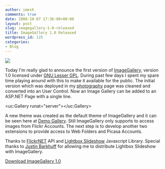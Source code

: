 ```yaml
---
author: imesh
comments: true
date: 2008-10-07 17:36:00+00:00
layout: post
slug: imagegallery-1-0-released
title: ImageGallery 1.0 Released
wordpress_id: 125
categories:
- Blog
---
```


[![](http://rootfolder.info/images/ImageGalleryReleased/Mosaic_New_379X408.jpg)](http://rootfolder.info/images/ImageGalleryReleased/Mosaic_New.jpg)







Today I'm really glad to announce the first version of [ImageGallery](http://code.google.com/p/imagegallery), version 1.0 licensed under [GNU Lesser GPL](http://www.gnu.org/copyleft/lesser.html). During past few days I spent my spare time playing around with this to make it available for the public. The initial version which was deployed in my [photography](http://rootfolder.info/photography) page was cleaned and converted into an User Control. Now an Image Gallery can be added to an ASP.NET Page with a single line.







<uc:Gallery runat="server"></uc:Gallery>







A new theme was created as the default theme of ImageGallery and it can be seen here at [Demo Gallery](http://rootfolder.info/projects/imagegallery/). Still ImageGallery only supports to access images from Flickr Accounts. The next step is to develop another two extensions to provide access to Web Folders and Picasa Accounts.







Thanks to [FlickrNET](http://www.codeplex.com/FlickrNet) API and [Lightbox Slideshow](http://www.justinbarkhuff.com/lab/lightbox_slideshow/) Javascript Library. Special thanks to [Justin Barkhuff](http://www.justinbarkhuff.com/) for allowing me to distribute Lightbox Slideshow with ImageGallery.







[Download ImageGallery 1.0](http://code.google.com/p/imagegallery/downloads/list)






